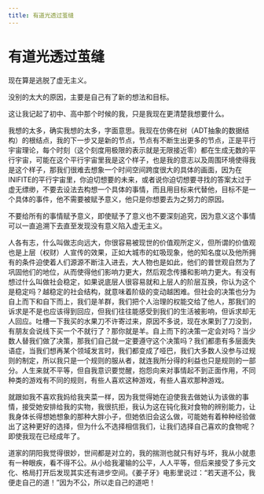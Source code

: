 ```yaml
---
title: 有道光透过茧缝
---
```


# 有道光透过茧缝

现在算是逃脱了虚无主义。

没别的太大的原因，主要是自己有了新的想法和目标。

这让我记起了初中、高中那个时候的我，只是我现在更清楚我想要什么。

我想的太多，确实我想的太多，字面意思。我现在仿佛在树（ADT抽象的数据结构）的根结点，我的下一步又是新的节点，节点有不断生出更多的节点，正是平行宇宙理论，每个时刻（这个刻度用极限的表示就是无限接近零）都在生成无数的平行宇宙，可能在这个平行宇宙里我是这个样子，也是我的意志以及周围环境使得我是这个样子，那我们很难去想象一个时间空间跨度很大的具体的画面，因为在INIFITE的平行宇宙里，你迫切想要的未来，或者说你迫切想要寻找的答案太过于虚无缥缈，不要去设法去构想一个具体的事情，而且用目标来代替他，目标不是一个具体的事件，他不需要被赋予意义，他只是你想要去为之努力的原因。

不要给所有的事情赋予意义，即使赋予了意义也不要深刻追究，因为意义这个事情可以一直追溯下去直至发现没有意义陷入虚无主义。

人各有志，什么叫做志向远大，你很容易被现世的价值观所定义，但所谓的价值观也是上层（权财）人宣传的效果，正如大城市的虹吸现象，他的知名度以及他所拥有的条件迫使着人们源源不断注入进去，大人物也是如此，他们的普世观自然为了巩固他们的地位，从而使得他们影响力更大，然后观念传播和影响力更大。有没有想过什么叫做社会稳定，如果说底层人很容易就和上层人的阶层互换，你认为这个是稳定吗？越稳定的社会结构，就意味着阶级的变动越困难。但社会的决策也分为自上而下和自下而上，我们是羊群，我们把个人治理的权能交给了他人，那我们的诉求是不是也应该得到回应，但我们往往能感受到我们的生活被影响，但诉求却无人回应。吐槽一下我买的水果刀不许寄过来，原因不多说，现在水果到了刀没到，有朋友会说线下买一个不就行了？那你就是羊。自上而下的决策一定会对吗？当少数人替我们做了决策，那我们自己就一定要遵守这个决策吗？我们都患有多层面失语症，当我们想再某个领域发言时，我们都变成了哑巴，我们大多数人没参与过规则的制定，所以我只是一个规则的服从者，就连我所分得的利益也只是规则的一部分。人生来就不平等，但自我意识要觉醒，抱怨向来对事情起不到正面作用，不同种类的游戏有不同的规则，有些人喜欢这种游戏，有些人喜欢那种游戏。

就跟如我不喜欢我妈给我夹菜一样，因为我觉得她在迫使我去做她认为该做的事情，接受她安排给我的实物，我很抗拒，我认为这在钝化我对食物的辨别能力，让我身体长得想她想象的那种大胖小子，但她依旧会这么做，可能她有着种种经验做出了这种更好的选择，但为什么不选择相信我们，让我们选择自己喜欢的食物呢？即使我现在已经成年了。

道家的阴阳我觉得很妙，世间都是对立的，我的揣测也就只有好与坏，我从小就患有一种眼疾，看不得不公。从小给我灌输的公平，人人平等，但后来接受了多元文化、格局打开后发现其实还有进步空间。《姜子牙》电影里说过：“若天道不公，我便走自己的道！”因为不公，所以走自己的道吧！